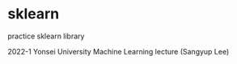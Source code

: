 # sklearn
practice sklearn library

2022-1 Yonsei University Machine Learning lecture (Sangyup Lee)
